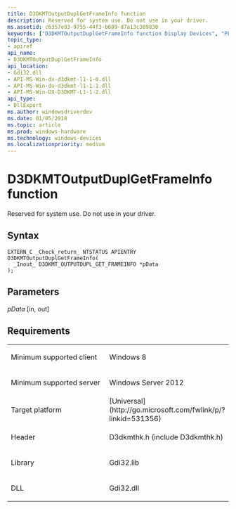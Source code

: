 ```yaml
---
title: D3DKMTOutputDuplGetFrameInfo function
description: Reserved for system use. Do not use in your driver.
ms.assetid: c6357e93-9755-44f3-b689-d7a13c309830
keywords: ["D3DKMTOutputDuplGetFrameInfo function Display Devices", "PFND3DKMT_OUTPUTDUPLGETFRAMEINFO"]
topic_type:
- apiref
api_name:
- D3DKMTOutputDuplGetFrameInfo
api_location:
- Gdi32.dll
- API-MS-Win-dx-d3dkmt-l1-1-0.dll
- API-MS-Win-dx-d3dkmt-l1-1-1.dll
- API-MS-Win-DX-D3DKMT-L1-1-2.dll
api_type:
- DllExport
ms.author: windowsdriverdev
ms.date: 01/05/2018
ms.topic: article
ms.prod: windows-hardware
ms.technology: windows-devices
ms.localizationpriority: medium
---
```


# D3DKMTOutputDuplGetFrameInfo function


Reserved for system use. Do not use in your driver.

Syntax
------

```ManagedCPlusPlus
EXTERN_C _Check_return_ NTSTATUS APIENTRY D3DKMTOutputDuplGetFrameInfo(
  _Inout_ D3DKMT_OUTPUTDUPL_GET_FRAMEINFO *pData
);
```

Parameters
----------

*pData* \[in, out\]

Requirements
------------

<table>
<colgroup>
<col width="50%" />
<col width="50%" />
</colgroup>
<tbody>
<tr class="odd">
<td align="left"><p>Minimum supported client</p></td>
<td align="left"><p>Windows 8</p></td>
</tr>
<tr class="even">
<td align="left"><p>Minimum supported server</p></td>
<td align="left"><p>Windows Server 2012</p></td>
</tr>
<tr class="odd">
<td align="left"><p>Target platform</p></td>
<td align="left">[Universal](http://go.microsoft.com/fwlink/p/?linkid=531356)</td>
</tr>
<tr class="even">
<td align="left"><p>Header</p></td>
<td align="left">D3dkmthk.h (include D3dkmthk.h)</td>
</tr>
<tr class="odd">
<td align="left"><p>Library</p></td>
<td align="left">Gdi32.lib</td>
</tr>
<tr class="even">
<td align="left"><p>DLL</p></td>
<td align="left">Gdi32.dll</td>
</tr>
</tbody>
</table>

 

 





